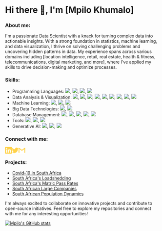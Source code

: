 # Hi there 👋, I'm [Mpilo Khumalo] 

### About me:
I'm a passionate Data Scientist with a knack for turning complex data into actionable insights. With a strong foundation in statistics, machine learning, and data visualization, I thrive on solving challenging problems and uncovering hidden patterns in data. My experience spans across various domains including [location intelligence, retail, real estate, health & fitness, telecommunications, digital marketing, and more], where I've applied my skills to drive decision-making and optimize processes.

### Skills:
- Programming Languages: ![](https://img.shields.io/badge/-Python-000?&logo=Python), ![](https://img.shields.io/badge/-R-000?&logo=R), ![](https://img.shields.io/badge/-Julia-000?&logo=julia), ![](https://img.shields.io/badge/-Latex-000?&logo=latex)
- Data Analysis & Visualization: ![](https://img.shields.io/badge/-Pandas-000?&logo=pandas), ![](https://img.shields.io/badge/-GeoPandas-000?&logo=geopandas), ![](https://img.shields.io/badge/-Folium-000?&logo=folium), ![](https://img.shields.io/badge/-ArcGIS-000?&logo=arcgis), ![](https://img.shields.io/badge/-Numpy-000?&logo=numpy), ![](https://img.shields.io/badge/-Matplotlib-000?&logo=Matplotlib), ![](https://img.shields.io/badge/-Seaborn-000?&logo=Seaborn), ![](https://img.shields.io/badge/-Plotly-000?&logo=plotly), ![](https://img.shields.io/badge/-QGIS-000?&logo=QGIS)
- Machine Learning: ![](https://img.shields.io/badge/-ScikitLearn-000?&logo=scikitlearn), ![](https://img.shields.io/badge/-TensorFlow-000?&logo=tensorflow), ![](https://img.shields.io/badge/-Keras-000?&logo=keras)
- Big Data Technologies: ![](https://img.shields.io/badge/-hadoop-000?&logo=Hadoop), ![](https://img.shields.io/badge/-Spark-000?&logo=spark)
- Database Management: ![](https://img.shields.io/badge/-MySQL-000?&logo=mysql), ![](https://img.shields.io/badge/-PostgreSQL-000?&logo=postgresql), ![](https://img.shields.io/badge/-Databriks-000?&logo=databriks), ![](https://img.shields.io/badge/-redshift-000?&logo=Redshift), ![](https://img.shields.io/badge/-BigQuery-000?&logo=bigquery)
- Tools: ![](https://img.shields.io/badge/-Jupyter-000?&logo=jupyter), ![](https://img.shields.io/badge/-PowerBI-000?&logo=powerbi), ![](https://img.shields.io/badge/-GIT-000?&logo=git)
- Generative AI: ![](https://img.shields.io/badge/-OpenAI-000?&logo=openai), ![](https://img.shields.io/badge/-Claude-000?&logo=anthropic), ![](https://img.shields.io/badge/-Bedrock-000?&logo=bedrock)

### Connect with me:
[<img align="left" alt="mpilo-khumalo-b45786119 | LinkedIn" width="22px" src="./linkedin.svg" />][linkedin]
[<img align="left" alt="mpilokhumalo1st | Twitter" width="22px" src="./twitter.svg" />][twitter]
[<img align="left" alt="mpilozenzele0| Gmail" width="22px" src="./gmail.svg" />][gmail]

[website]: https://mpilokhumalo.com
[twitter]: https://twitter.com/mpilokhumalo1st
[linkedin]: https://linkedin.com/in/mpilo-khumalo-b45786119
[gmail]: mailto:mpilozenzele0@gmail.com

<br>


### Projects:
- [Covid-19 in South Africa](https://github.com/Mpilo-K/covid-19_south_africa)
- [South Africa's Loadshedding](https://github.com/Mpilo-K/loadshedding_south_africa)
- [South Africa's Matric Pass Rates](https://github.com/Mpilo-K/matric_south_africa)
- [South African Large Companies](https://github.com/Mpilo-K/companies_south_africa)
- [South African Population Dynamics](https://github.com/Mpilo-K/population_south_africa)

I'm always excited to collaborate on innovative projects and contribute to open-source initiatives. Feel free to explore my repositories and connect with me for any interesting opportunities!

[![Mpilo's GitHub stats](https://github-readme-stats.vercel.app/api?username=Mpilo-K&hide=prs&count_private=true&show_icons=true&theme=algolia)](https://github.com/Mpilo-K/github-readme-stats)
